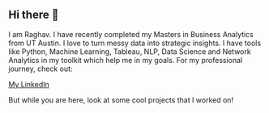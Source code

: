 ## Hi there 👋

I am Raghav. I have recently completed my Masters in Business Analytics from UT Austin. I love to turn messy data into strategic insights. I have tools like Python, Machine Learning, Tableau, NLP, Data Science and Network Analytics in my toolkit which help me in my goals. For my professional journey, check out:


[My LinkedIn](https://www.linkedin.com/in/raghav-vaidya/)

But while you are here, look at some cool projects that I worked on!
